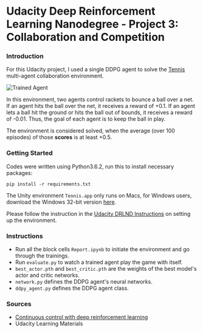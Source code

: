 [//]: # (Image References)

[image1]: https://user-images.githubusercontent.com/10624937/42135623-e770e354-7d12-11e8-998d-29fc74429ca2.gif "Trained Agent"


# Udacity Deep Reinforcement Learning Nanodegree - Project 3: Collaboration and Competition

### Introduction

For this Udacity project, I used a single DDPG agent to solve the [Tennis](https://github.com/Unity-Technologies/ml-agents/blob/master/docs/Learning-Environment-Examples.md#tennis) multi-agent collaboration environment.

![Trained Agent][image1]

In this environment, two agents control rackets to bounce a ball over a net. If an agent hits the ball over the net, it receives a reward of +0.1.  If an agent lets a ball hit the ground or hits the ball out of bounds, it receives a reward of -0.01.  Thus, the goal of each agent is to keep the ball in play.

The environment is considered solved, when the average (over 100 episodes) of those **scores** is at least +0.5.

### Getting Started

Codes were written using Python3.6.2, run this to install necessary packages:

`pip install -r requirements.txt`

The Unity environment `Tennis.app` only runs on Macs, for Windows users, download the Windows 32-bit version [here](https://s3-us-west-1.amazonaws.com/udacity-drlnd/P3/Tennis/Tennis_Windows_x86.zip).

Please follow the instruction in the [Udacity DRLND Instructions](https://github.com/udacity/deep-reinforcement-learning#dependencies) on setting up the environment.

### Instructions

- Run all the block cells `Report.ipynb` to initiate the environment and go through the trainings.
- Run `evaluate.py` to watch a trained agent play the game with itself.
- `best_actor.pth` and `best_critic.pth` are the weights of the best model's actor and critic networks.
- `network.py` defines the DDPG agent's neural networks.
- `ddpy_agent.py` defines the DDPG agent class.

### Sources
- [Continuous control with deep reinforcement learning](https://arxiv.org/pdf/1509.02971.pdf)
- Udacity Learning Materials
